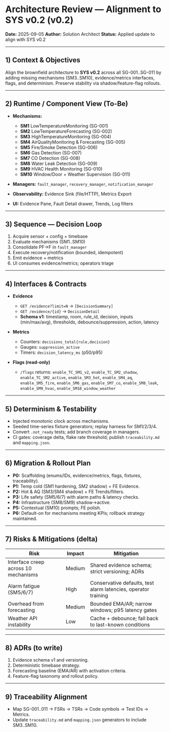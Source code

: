 # Architecture Review — Alignment to SYS v0.2 (v0.2)

**Date:** 2025-09-05
**Author:** Solution Architect
**Status:** Applied update to align with SYS v0.2

---

## 1) Context & Objectives

Align the brownfield architecture to **SYS v0.2** across all SG-001..SG-011 by adding missing mechanisms (SM3..SM10), evidence/metrics interfaces, flags, and determinism. Preserve stability via shadow/feature-flag rollouts.

---

## 2) Runtime / Component View (To-Be)

* **Mechanisms:**

  * **SM1** LowTemperatureMonitoring (SG-001)
  * **SM2** LowTemperatureForecasting (SG-002)
  * **SM3** HighTemperatureMonitoring (SG-004)
  * **SM4** AirQualityMonitoring & Forecasting (SG-005)
  * **SM5** Fire/Smoke Detection (SG-006)
  * **SM6** Gas Detection (SG-007)
  * **SM7** CO Detection (SG-008)
  * **SM8** Water Leak Detection (SG-009)
  * **SM9** HVAC Health Monitoring (SG-010)
  * **SM10** Window/Door + Weather Supervision (SG-011)
* **Managers:** `fault_manager`, `recovery_manager`, `notification_manager`
* **Observability:** Evidence Sink (file/HTTP), Metrics Export
* **UI:** Evidence Pane, Fault Detail drawer, Trends, Log filters

---

## 3) Sequence — Decision Loop

1. Acquire sensor + config + timebase
2. Evaluate mechanisms (SM1..SM10)
3. Consolidate PF→F in `fault_manager`
4. Execute recovery/notification (bounded, idempotent)
5. Emit evidence + metrics
6. UI consumes evidence/metrics; operators triage

---

## 4) Interfaces & Contracts

* **Evidence**

  * `GET /evidence?limit=N` → `[DecisionSummary]`
  * `GET /evidence/{id}` → `DecisionDetail`
  * **Schema v1**: timestamp, room, rule\_id, decision, inputs (min/max/avg), thresholds, debounce/suppression, action, latency
* **Metrics**

  * Counters: `decisions_total{rule,decision}`
  * Gauges: `suppression_active`
  * Timers: `decision_latency_ms` (p50/p95)
* **Flags (read-only)**

  * `/flags` returns: `enable_TC_SM1_v2`, `enable_TC_SM2_shadow`, `enable_TC_SM2_active`, `enable_SM3_hot`, `enable_SM4_aq`, `enable_SM5_fire`, `enable_SM6_gas`, `enable_SM7_co`, `enable_SM8_leak`, `enable_SM9_hvac`, `enable_SM10_window_weather`

---

## 5) Determinism & Testability

* Injected monotonic clock across mechanisms.
* Seeded time-series fixture generators; replay harness for SM1/2/3/4.
* Convert `.not_ready` tests; add branch coverage in managers.
* CI gates: coverage delta, flake rate threshold; publish `traceability.md` and `mapping.json`.

---

## 6) Migration & Rollout Plan

* **P0:** Scaffolding (enums/IDs, evidence/metrics, flags, fixtures, traceability).
* **P1:** Temp cold (SM1 hardening, SM2 shadow) + FE Evidence.
* **P2:** Hot & AQ (SM3/SM4 shadow) + FE Trends/filters.
* **P3:** Life safety (SM5/6/7) with alarm paths & latency checks.
* **P4:** Infrastructure (SM8/SM9) shadow→active.
* **P5:** Contextual (SM10) prompts; FE polish.
* **P6:** Default-on for mechanisms meeting KPIs; rollback strategy maintained.

---

## 7) Risks & Mitigations (delta)

| Risk                                 | Impact | Mitigation                                                     |
| ------------------------------------ | ------ | -------------------------------------------------------------- |
| Interface creep across 10 mechanisms | Medium | Shared evidence schema; strict versioning; ADRs                |
| Alarm fatigue (SM5/6/7)              | High   | Conservative defaults, test alarm latencies, operator training |
| Overhead from forecasting            | Medium | Bounded EMA/AR; narrow windows; p95 latency gates              |
| Weather API instability              | Low    | Cache + debounce; fall back to last-known conditions           |

---

## 8) ADRs (to write)

1. Evidence schema v1 and versioning.
2. Deterministic timebase strategy.
3. Forecasting baseline (EMA/AR) with activation criteria.
4. Feature-flag taxonomy and rollout policy.

---

## 9) Traceability Alignment

* Map SG-001..011 → FSRs → TSRs → Code symbols → Test IDs → Metrics.
* Update `traceability.md` and `mapping.json` generators to include SM3..SM10.
